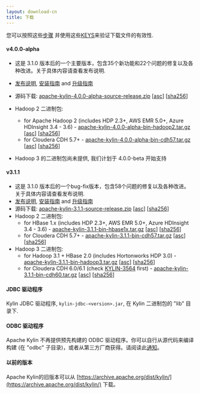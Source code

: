```yaml
---
layout: download-cn
title: 下载
---
```


您可以按照这些[步骤](https://www.apache.org/info/verification.html) 并使用这些[KEYS](https://www.apache.org/dist/kylin/KEYS)来验证下载文件的有效性.

#### v4.0.0-alpha
- 这是 3.1.0 版本后的一个主要版本，包含35个新功能和22个问题的修复以及各种改进。关于具体内容请查看发布说明.
- [发布说明](/docs/release_notes.html), [安装指南](https://cwiki.apache.org/confluence/display/KYLIN/Installation+Guide) and [升级指南](https://cwiki.apache.org/confluence/display/KYLIN/How+to+upgrade)
- 源码下载: [apache-kylin-4.0.0-alpha-source-release.zip](https://www.apache.org/dyn/closer.cgi/kylin/apache-kylin-4.0.0-alpha/apache-kylin-4.0.0-alpha-source-release.zip) \[[asc](https://www.apache.org/dist/kylin/apache-kylin-4.0.0-alpha/apache-kylin-4.0.0-alpha-source-release.zip.asc)\] \[[sha256](https://www.apache.org/dist/kylin/apache-kylin-4.0.0-alpha/apache-kylin-4.0.0-alpha-source-release.zip.sha256)\]
- Hadoop 2 二进制包:
  - for Apache Hadoop 2 (includes HDP 2.3+, AWS EMR 5.0+, Azure HDInsight 3.4 - 3.6) - [apache-kylin-4.0.0-alpha-bin-hadoop2.tar.gz](https://www.apache.org/dyn/closer.cgi/kylin/apache-kylin-4.0.0-alpha/apache-kylin-4.0.0-alpha-bin-hadoop2.tar.gz) \[[asc](https://www.apache.org/dist/kylin/apache-kylin-4.0.0-alpha/apache-kylin-4.0.0-alpha-bin-hadoop2.tar.gz.asc)\] \[[sha256](https://www.apache.org/dist/kylin/apache-kylin-4.0.0-alpha/apache-kylin-4.0.0-alpha-bin-hadoop2.tar.gz.sha256)\]
  - for Cloudera CDH 5.7+ - [apache-kylin-4.0.0-alpha-bin-cdh57.tar.gz](https://www.apache.org/dyn/closer.cgi/kylin/apache-kylin-4.0.0-alpha/apache-kylin-4.0.0-alpha-bin-cdh57.tar.gz) \[[asc](https://www.apache.org/dist/kylin/apache-kylin-4.0.0-alpha/apache-kylin-4.0.0-alpha-bin-cdh57.tar.gz.asc)\] \[[sha256](https://www.apache.org/dist/kylin/apache-kylin-4.0.0-alpha/apache-kylin-4.0.0-alpha-bin-cdh57.tar.gz.sha256)\]

- Hadoop 3 的二进制包尚未提供, 我们计划于 4.0.0-beta 开始支持

#### v3.1.1
- 这是 3.1.0 版本后的一个bug-fix版本，包含58个问题的修复以及各种改进。关于具体内容请查看发布说明.
- [发布说明](/docs/release_notes.html), [安装指南](/docs/install/index.html) and [升级指南](/docs/howto/howto_upgrade.html)
- 源码下载: [apache-kylin-3.1.1-source-release.zip](https://www.apache.org/dyn/closer.cgi/kylin/apache-kylin-3.1.1/apache-kylin-3.1.1-source-release.zip) \[[asc](https://www.apache.org/dist/kylin/apache-kylin-3.1.1/apache-kylin-3.1.1-source-release.zip.asc)\] \[[sha256](https://www.apache.org/dist/kylin/apache-kylin-3.1.1/apache-kylin-3.1.1-source-release.zip.sha256)\]
- Hadoop 2 二进制包:
  - for HBase 1.x (includes HDP 2.3+, AWS EMR 5.0+, Azure HDInsight 3.4 - 3.6) - [apache-kylin-3.1.1-bin-hbase1x.tar.gz](https://www.apache.org/dyn/closer.cgi/kylin/apache-kylin-3.1.1/apache-kylin-3.1.1-bin-hbase1x.tar.gz) \[[asc](https://www.apache.org/dist/kylin/apache-kylin-3.1.1/apache-kylin-3.1.1-bin-hbase1x.tar.gz.asc)\] \[[sha256](https://www.apache.org/dist/kylin/apache-kylin-3.1.1/apache-kylin-3.1.1-bin-hbase1x.tar.gz.sha256)\]
  - for Cloudera CDH 5.7+ - [apache-kylin-3.1.1-bin-cdh57.tar.gz](https://www.apache.org/dyn/closer.cgi/kylin/apache-kylin-3.1.1/apache-kylin-3.1.1-bin-cdh57.tar.gz) \[[asc](https://www.apache.org/dist/kylin/apache-kylin-3.1.1/apache-kylin-3.1.1-bin-cdh57.tar.gz.asc)\] \[[sha256](https://www.apache.org/dist/kylin/apache-kylin-3.1.1/apache-kylin-3.1.1-bin-cdh57.tar.gz.sha256)\]
- Hadoop 3 二进制包:
  - for Hadoop 3.1 + HBase 2.0 (includes Hortonworks HDP 3.0) - [apache-kylin-3.1.1-bin-hadoop3.tar.gz](https://www.apache.org/dyn/closer.cgi/kylin/apache-kylin-3.1.1/apache-kylin-3.1.1-bin-hadoop3.tar.gz) \[[asc](https://www.apache.org/dist/kylin/apache-kylin-3.1.1/apache-kylin-3.1.1-bin-hadoop3.tar.gz.asc)\] \[[sha256](https://www.apache.org/dist/kylin/apache-kylin-3.1.1/apache-kylin-3.1.1-bin-hadoop3.tar.gz.sha256)\]
  - for Cloudera CDH 6.0/6.1 (check [KYLIN-3564](https://issues.apache.org/jira/browse/KYLIN-3564) first) - [apache-kylin-3.1.1-bin-cdh60.tar.gz](https://www.apache.org/dyn/closer.cgi/kylin/apache-kylin-3.1.1/apache-kylin-3.1.1-bin-cdh60.tar.gz) \[[asc](https://www.apache.org/dist/kylin/apache-kylin-3.1.1/apache-kylin-3.1.1-bin-cdh60.tar.gz.asc)\] \[[sha256](https://www.apache.org/dist/kylin/apache-kylin-3.1.1/apache-kylin-3.1.1-bin-cdh60.tar.gz.sha256)\]

#### JDBC 驱动程序

Kylin JDBC 驱动程序, `kylin-jdbc-<version>.jar`, 在 Kylin 二进制包的 "lib" 目录下.

#### ODBC 驱动程序

Apache Kylin 不再提供预先构建的 ODBC 驱动程序。你可以自行从源代码来编译构建 (在 "odbc" 子目录)，或者从第三方厂商获得。请阅读此[通知](http://apache-kylin.74782.x6.nabble.com/Kylin-ODBC-driver-is-removed-from-download-page-td12928.html)。

#### 以前的版本  
Apache Kylin的旧版本可以从 [https://archive.apache.org/dist/kylin/](https://archive.apache.org/dist/kylin/) 下载。
